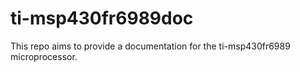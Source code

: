 # ti-msp430fr6989doc
This repo aims to provide a documentation for the ti-msp430fr6989 microprocessor.
